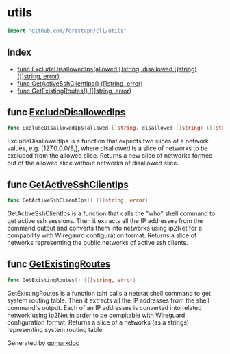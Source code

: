 <!-- Code generated by gomarkdoc. DO NOT EDIT -->

# utils

```go
import "github.com/forestvpn/cli/utils"
```

## Index

- [func ExcludeDisallowedIps(allowed []string, disallowed []string) ([]string, error)](<#func-excludedisallowedips>)
- [func GetActiveSshClientIps() ([]string, error)](<#func-getactivesshclientips>)
- [func GetExistingRoutes() ([]string, error)](<#func-getexistingroutes>)


## func [ExcludeDisallowedIps](<https://github.com/forestvpn/cli/blob/main/src/utils/main.go#L73>)

```go
func ExcludeDisallowedIps(allowed []string, disallowed []string) ([]string, error)
```

ExcludeDisallowedIps is a function that expects two slices of a network values, e.g. \[127.0.0.0/8,\], where disallowed is a slice of networks to be excluded from the allowed slice. Returns a new slice of networks formed out of the allowed slice without networks of disallowed slice.

## func [GetActiveSshClientIps](<https://github.com/forestvpn/cli/blob/main/src/utils/main.go#L158>)

```go
func GetActiveSshClientIps() ([]string, error)
```

GetActiveSshClientIps is a function that calls the "who" shell command to get active ssh sessions. Then it extracts all the IP addresses from the command output and converts them into networks using ip2Net for a compability with Wiregaurd configuration format. Returns a slice of networks representing the public networks of active ssh clients.

## func [GetExistingRoutes](<https://github.com/forestvpn/cli/blob/main/src/utils/main.go#L23>)

```go
func GetExistingRoutes() ([]string, error)
```

GetExistingRoutes  is a function taht calls a netstat shell command to get system routing table. Then it extracts all the IP addresses from the shell command's output. Each of an IP addresses is converted into related network using ip2Net in order to be compitable with Wireguard configuration format. Returns a slice of a networks \(as a strings\) representing system routing table.



Generated by [gomarkdoc](<https://github.com/princjef/gomarkdoc>)
